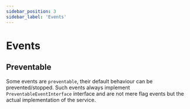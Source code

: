 ```yaml
---
sidebar_position: 3
sidebar_label: 'Events'
---
```


# Events

## Preventable

Some events are `preventable`, their default behaviour can be prevented/stopped. Such events always implement
`PreventableEventInterface` interface and are not mere flag events but the actual implementation of the service.